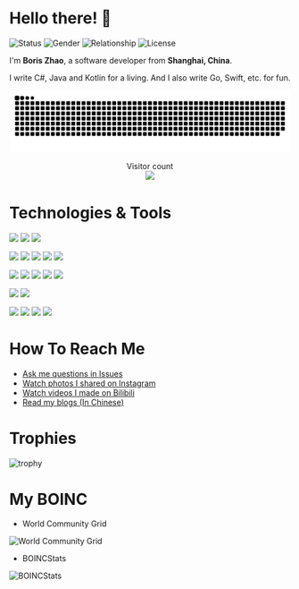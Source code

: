 # Hello there! 👋

![Status](https://img.shields.io/badge/status-up-brightgreen)
![Gender](https://img.shields.io/badge/gender-%F0%9F%A4%B5-brightgreen)
![Relationship](https://img.shields.io/badge/Relationship-Single-red)
![License](https://img.shields.io/badge/license-It%20is%20illegal%20to%20own%20humans-red)

I'm **Boris Zhao**, a software developer from **Shanghai, China**.

I write C#, Java and Kotlin for a living. And I also write Go, Swift, etc. for fun.

![GitHub contribution Snake](https://raw.githubusercontent.com/boris1993/boris1993/snake_output/github-contribution-grid-snake.svg)

<p align="center"> 
  Visitor count<br>
  <img src="https://profile-counter.glitch.me/boris1993/count.svg" />
</p>

# Technologies & Tools

![](https://img.shields.io/badge/OS-Mac-informational?style=flat&logo=apple&logoColor=white&color=2bbc8a)
![](https://img.shields.io/badge/OS-Linux-informational?style=flat&logo=linux&logoColor=white&color=2bbc8a)
![](https://img.shields.io/badge/OS-Windows-informational?style=flat&logo=windows&logoColor=white&color=2bbc8a)

![](https://img.shields.io/badge/IDE-IntelliJ_IDEA-informational?style=flat&logo=intellij-idea&logoColor=white&color=2bbc8a)
![](https://img.shields.io/badge/IDE-Rider-informational?style=flat&logo=rider&logoColor=white&color=2bbc8a)
![](https://img.shields.io/badge/IDE-GoLand-informational?style=flat&logo=goland&logoColor=white&color=2bbc8a)
![](https://img.shields.io/badge/IDE-VSCode-informational?style=flat&logo=visual-studio-code&logoColor=white&color=2bbc8a)
![](https://img.shields.io/badge/IDE-Visual_Studio-informational?style=flat&logo=visual-studio&logoColor=white&color=2bbc8a)

![](https://img.shields.io/badge/Code-Java-informational?style=flat&logo=java&logoColor=white&color=2bbc8a)
![](https://img.shields.io/badge/Code-Kotlin-informational?style=flat&logo=kotlin&logoColor=white&color=2bbc8a)
![](https://img.shields.io/badge/Code-CSharp-informational?style=flat&logo=csharp&logoColor=white&color=2bbc8a)
![](https://img.shields.io/badge/Code-Go-informational?style=flat&logo=go&logoColor=white&color=2bbc8a)
![](https://img.shields.io/badge/Code-Python-informational?style=flat&logo=python&logoColor=white&color=2bbc8a)

![](https://img.shields.io/badge/Framework-SpringBoot-informational?style=flat&logo=springboot&logoColor=white&color=2bbc8a)
![](https://img.shields.io/badge/Framework-.NET-informational?style=flat&logo=.net&logoColor=white&color=2bbc8a)

![](https://img.shields.io/badge/Tools-Docker-informational?style=flat&logo=docker&logoColor=white&color=2bbc8a)
![](https://img.shields.io/badge/Tools-Redis-informational?style=flat&logo=redis&logoColor=white&color=2bbc8a)
![](https://img.shields.io/badge/Tools-Google_Cloud-informational?style=flat&logo=googlecloud&logoColor=white&color=2bbc8a)
![](https://img.shields.io/badge/Tools-Azure-informational?style=flat&logo=microsoft&logoColor=white&color=2bbc8a)

# How To Reach Me

- [Ask me questions in Issues](https://github.com/boris1993/boris1993/issues)
- [Watch photos I shared on Instagram](https://www.instagram.com/boris.zhao/)
- [Watch videos I made on Bilibili](https://space.bilibili.com/3633374)
- [Read my blogs (In Chinese)](https://www.boris1993.com)

# Trophies

![trophy](https://github-profile-trophy.vercel.app/?username=boris1993&theme=onedark&margin-w=15)

# My BOINC

- World Community Grid 

![World Community Grid](https://signature.statseb.fr/sig-2740.png)

- BOINCStats

![BOINCStats](https://www.boincstats.com/signature/-1/bam/36477/sig.png)

